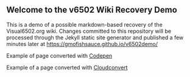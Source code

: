 ## Welcome to the v6502 Wiki Recovery Demo

This is a demo of a possible markdown-based recovery of the Visual6502.org wiki.  Changes committed to this repository
will be processed through the Jekyll static site generator and published a few minutes later at https://gmofishsauce.github.io/v6502demo/

Example of page converted with [Codepen](./codepen_md_conversion.md)

Example of a page converted with [Cloudconvert](cloudconvert_md_conversion.md)
